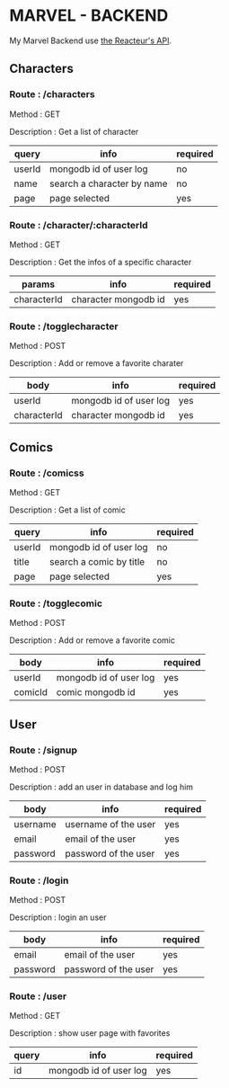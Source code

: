 # MARVEL - BACKEND

My Marvel Backend use <a href="https://lereacteur-marvel-api.netlify.app/">the Reacteur's API</a>.

## Characters

### Route : /characters

Method : GET

Description : Get a list of character

| query  | info                       | required |
| ------ | -------------------------- | -------- |
| userId | mongodb id of user log     | no       |
| name   | search a character by name | no       |
| page   | page selected              | yes      |

### Route : /character/:characterId

Method : GET

Description : Get the infos of a specific character

| params      | info                 | required |
| ----------- | -------------------- | -------- |
| characterId | character mongodb id | yes      |

### Route : /togglecharacter

Method : POST

Description : Add or remove a favorite charater

| body        | info                   | required |
| ----------- | ---------------------- | -------- |
| userId      | mongodb id of user log | yes      |
| characterId | character mongodb id   | yes      |

## Comics

### Route : /comicss

Method : GET

Description : Get a list of comic

| query  | info                    | required |
| ------ | ----------------------- | -------- |
| userId | mongodb id of user log  | no       |
| title  | search a comic by title | no       |
| page   | page selected           | yes      |

### Route : /togglecomic

Method : POST

Description : Add or remove a favorite comic

| body    | info                   | required |
| ------- | ---------------------- | -------- |
| userId  | mongodb id of user log | yes      |
| comicId | comic mongodb id       | yes      |

## User

### Route : /signup

Method : POST

Description : add an user in database and log him

| body     | info                 | required |
| -------- | -------------------- | -------- |
| username | username of the user | yes      |
| email    | email of the user    | yes      |
| password | password of the user | yes      |

### Route : /login

Method : POST

Description : login an user

| body     | info                 | required |
| -------- | -------------------- | -------- |
| email    | email of the user    | yes      |
| password | password of the user | yes      |

### Route : /user

Method : GET

Description : show user page with favorites

| query | info                   | required |
| ----- | ---------------------- | -------- |
| id    | mongodb id of user log | yes      |
